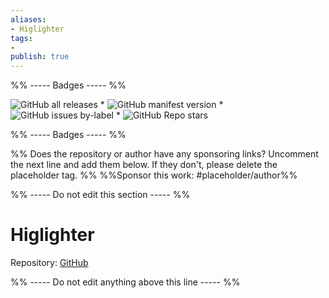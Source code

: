 ```yaml
---
aliases:
- Higlighter
tags: 
- 
publish: true
---
```


%% ----- Badges ----- %%

![GitHub all releases](https://img.shields.io/github/downloads/lukauskas/obsidian-highlighter-theme/total?color=573E7A&logo=github&style=for-the-badge) * ![GitHub manifest version](https://img.shields.io/github/manifest-json/v/lukauskas/obsidian-highlighter-theme?color=573E7A&logo=github&style=for-the-badge) * ![GitHub issues by-label](https://img.shields.io/github/issues/lukauskas/obsidian-highlighter-theme/help%20wanted?color=573E7A&logo=github&style=for-the-badge) * ![GitHub Repo stars](https://img.shields.io/github/stars/lukauskas/obsidian-highlighter-theme?color=573E7A&logo=github&style=for-the-badge)

%% ----- Badges ----- %%

%% Does the repository or author have any sponsoring links? Uncomment the next line and add them below. If they don't, please delete the placeholder tag. %%
%%Sponsor this work: #placeholder/author%%

%% ----- Do not edit this section ----- %%

# Higlighter

Repository: [GitHub](https://github.com/lukauskas/obsidian-highlighter-theme)



%% ----- Do not edit anything above this line ----- %% 
